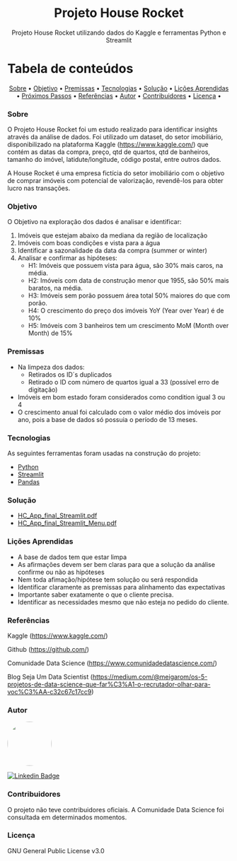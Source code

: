 <h1 align="center">Projeto House Rocket</h1>

<p align="center">Projeto House Rocket utilizando dados do Kaggle e ferramentas Python e Streamlit</p>

Tabela de conteúdos
=================
<p align="center">
 <a href="#sobre">Sobre</a> •
 <a href="#objetivo">Objetivo</a> •
 <a href="#premissas">Premissas</a> •
 <a href="#tecnologias">Tecnologias</a> • 
 <a href="#solução">Solução</a> • 
 <a href="#Lições_Aprendidas">Lições Aprendidas</a> • 
 <a href="#proximos_passos">Próximos Passos</a> • 
 <a href="#referências">Referências</a> • 
 <a href="#autor">Autor</a> • 
 <a href="#contribuidores">Contribuidores</a>  • 
 <a href="#licenc-a">Licença</a> • 
</p>

### Sobre
O Projeto House Rocket foi um estudo realizado para identificar insights através da análise de dados. Foi utilizado um dataset, do setor imobiliário, disponibilizado na plataforma Kaggle (https://www.kaggle.com/) que contém as datas da compra, preço, qtd de quartos, qtd de banheiros, tamanho do imóvel, latidute/longitude, código postal, entre outros dados. 

A House Rocket é uma empresa fictícia do setor imobiliário com o objetivo de comprar imóveis com potencial de valorização, revendê-los para obter lucro nas transações.


### Objetivo
O Objetivo na exploração dos dados é analisar e identificar:
 1. Imóveis que estejam abaixo da mediana da região de localização
 2. Imóveis com boas condições e vista para a água
 3. Identificar a sazonalidade da data da compra (summer or winter)
 4. Analisar e confirmar as hipóteses:
    - H1: Imóveis que possuem vista para água, são 30% mais caros, na média.
    - H2: Imóveis com data de construção menor que 1955, são 50% mais baratos, na média.
    - H3: Imóveis sem porão possuem área total 50% maiores do que com porão.
    - H4: O crescimento do preço dos imóveis YoY (Year over Year) é de 10%
    - H5: Imóveis com 3 banheiros tem um crescimento MoM (Month over Month) de 15%


### Premissas

- Na limpeza dos dados:
   - Retirados os ID´s duplicados
   - Retirado o ID com número de quartos igual a 33 (possível erro de digitação)  
- Imóveis em bom estado foram considerados como condition igual 3 ou 4
- O crescimento anual foi calculado com o valor médio dos imóveis por ano, pois a base de dados só possuia o período de 13 meses.


### Tecnologias

As seguintes ferramentas foram usadas na construção do projeto:

- [Python](https://www.python.org/)
- [Streamlit](https://streamlit.io/)
- [Pandas](https://pandas.pydata.org/)

### Solução

- [HC_App_final_Streamlit.pdf](https://github.com/mbouhid/project_house_rocket/blob/main/hc_app_final_Streamlit.pdf)
- [HC_App_final_Streamlit_Menu.pdf](https://github.com/mbouhid/project_house_rocket/blob/main/hc_app_final_Streamlit_Menu.pdf)

### Lições Aprendidas

- A base de dados tem que estar limpa
- As afirmações devem ser bem claras para que a solução da análise confirme ou não as hipóteses
- Nem toda afimação/hipótese tem solução ou será respondida
- Identificar claramente as premissas para alinhamento das expectativas
- Importante saber exatamente o que o cliente precisa.
- Identificar as necessidades mesmo que não esteja no pedido do cliente.


### Referências

Kaggle (https://www.kaggle.com/)

Github (https://github.com/)

Comunidade Data Science (https://www.comunidadedatascience.com/)

Blog Seja Um Data Scientist (https://medium.com/@meigarom/os-5-projetos-de-data-science-que-far%C3%A1-o-recrutador-olhar-para-voc%C3%AA-c32c67c17cc9)

### Autor

<img style="border-radius: 50%;" src="https://avatars.githubusercontent.com/u/41192466?v=4" width="100px;" alt=""/>

[![Linkedin Badge](https://img.shields.io/badge/-MarcioBouhid-blue?style=flat-square&logo=Linkedin&logoColor=white&link=https://www.linkedin.com/in/marciobouhid/)](https://www.linkedin.com/in/marciobouhid/) 


### Contribuidores

O projeto não teve contribuidores oficiais. A Comunidade Data Science foi consultada em determinados momentos.

### Licença

GNU General Public License v3.0


